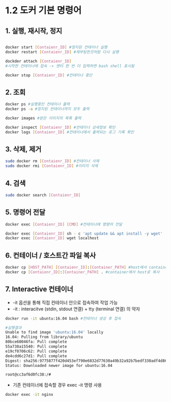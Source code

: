 # 1.2 도커 기본 명령어

## 1. **실행, 재시작, 정지**

```bash

docker start [Contaienr_ID] #정지된 컨테이너 실행
docker restart [Contaienr_ID] #재부팅한것처럼 다시 실행

dockder attach [Contaienr_ID]
#시작한 컨테이너에 접속 -> 엔터 한 번 더 입력하면 bash shell 표시됨

docker stop [Contaienr_ID] #컨테이너 중단
```

## 2. 조회

```bash
docker ps #실행중인 컨테이너 출력
docker ps -a #정지된 컨테이너까지 모두 출력

docker images #받은 이미지의 목록 출력

docker inspect [Contaienr_ID] #컨테이너 상세정보 확인
docker logs [Contaienr_ID] #컨테이너에서 출력되는 로그 기록 확인
```

## 3. **삭제, 제거**

```bash
sudo docker rm [Contaienr_ID] #컨테이너 삭제
sudo docker rmi [Contaienr_ID] #이미지 삭제
```

## 4. **검색**

```bash
sudo docker search [Contaienr_ID]
```

## 5. 명령어 전달

```bash
docker exec [Contaienr_ID] [CMD] #컨테이너에 명령어 전달

docker exec [Contaienr_ID] sh - c 'apt update && apt install -y wget'
docker exec [Contaienr_ID] wget localhost
```

## 6. 컨테이너 / 호스트간 파일 복사

```bash
docker cp [HOST_PATH] [Contaienr_ID]:[Container_PATH] #host에서 container으로 복사
docker cp [Contaienr_ID]:[Container_PATH] . #container에서 host로 복사
```

## 7. Interactive  컨테이너

- -it 옵션을 통해 직접 컨테이너 안으로 접속하여 작업 가능
- -it : interacitve (stdin, stdout 연결) + tty (terminal 연결) 의 약자

```bash
docker run -it ubuntu:16.04 bash #컨테이너 생성 후 접속

#실행결과
Unable to find image 'ubuntu:16.04' locally
16.04: Pulling from library/ubuntu
80bce60046fa: Pull complete 
55a738a15540: Pull complete 
e19cf0706c62: Pull complete 
de4cdd6c27d1: Pull complete 
Digest: sha256:9775877f420d453ef790e6832d77630a49b32a92b7bedf330adf4d8669f6600e
Status: Downloaded newer image for ubuntu:16.04

root@cc3af6d0fc38:/#
```

- 기존 컨테이너에 접속할 경우 exec -it 명령 사용

```bash
docker exec -it nginx
```